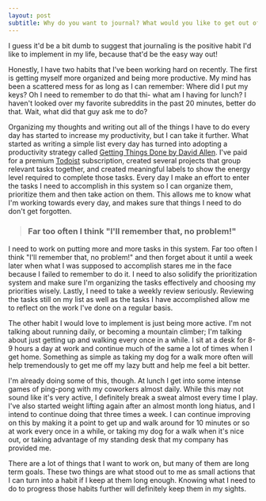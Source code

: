 ```yaml
---
layout: post
subtitle: Why do you want to journal? What would you like to get out of it?
---
```


I guess it'd be a bit dumb to suggest that journaling is the positive habit I'd like to implement in my life, because that'd be the easy way out!

Honestly, I have two habits that I've been working hard on recently. The first is getting myself more organized and being more productive. My mind has been a scattered mess for as long as I can remember: Where did I put my keys? Oh I need to remember to do that thi- what am I having for lunch? I haven't looked over my favorite subreddits in the past 20 minutes, better do that. Wait, what did that guy ask me to do?

Organizing my thoughts and writing out all of the things I have to do every day has started to increase my productivity, but I can take it further. What started as writing a simple list every day has turned into adopting a productivity strategy called [Getting Things Done by David Allen](https://gettingthingsdone.com/). I've paid for a premium [Todoist](https://en.todoist.com/) subscription, created several projects that group relevant tasks together, and created meaningful labels to show the energy level required to complete those tasks. Every day I make an effort to enter the tasks I need to accomplish in this system so I can organize them, prioritize them and then take action on them. This allows me to know what I'm working towards every day, and makes sure that things I need to do don't get forgotten.

> ### Far too often I think "I'll remember that, no problem!"

I need to work on putting more and more tasks in this system. Far too often I think "I'll remember that, no problem!" and then forget about it until a week later when what I was supposed to accomplish stares me in the face because I failed to remember to do it. I need to also solidify the prioritization system and make sure I'm organizing the tasks effectively and choosing my priorities wisely. Lastly, I need to take a weekly review seriously. Reviewing the tasks still on my list as well as the tasks I have accomplished allow me to reflect on the work I've done on a regular basis.

The other habit I would love to implement is just being more active. I'm not talking about running daily, or becoming a mountain climber; I'm talking about just getting up and walking every once in a while. I sit at a desk for 8-9 hours a day at work and continue much of the same a lot of times when I get home. Something as simple as taking my dog for a walk more often will help tremendously to get me off my lazy butt and help me feel a bit better.

I'm already doing some of this, though. At lunch I get into some intense games of ping-pong with my coworkers almost daily. While this may not sound like it's very active, I definitely break a sweat almost every time I play. I've also started weight lifting again after an almost month long hiatus, and I intend to continue doing that three times a week. I can continue improving on this by making it a point to get up and walk around for 10 minutes or so at work every once in a while, or taking my dog for a walk when it's nice out, or taking advantage of my standing desk that my company has provided me.

There are a lot of things that I want to work on, but many of them are long term goals. These two things are what stood out to me as small actions that I can turn into a habit if I keep at them long enough. Knowing what I need to do to progress those habits further will definitely keep them in my sights.
